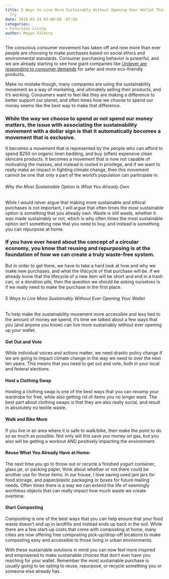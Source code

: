 ```yaml
---
title: 5 Ways to Live More Sustainably Without Opening Your Wallet That Anyone Can
  Try
date: 2019-05-24 03:00:00 -07:00
categories:
- Conscious Living
author: Megan Faletra
---
```


The conscious consumer movement has taken off and now more than ever people are choosing to make purchases based on social ethics and environmental standards. Consumer purchasing behavior is powerful, and we are already starting to see how giant companies like [Unilever are responding to consumer demands](https://www.unilever.com/news/news-and-features/Feature-article/2019/we-are-introducing-reusable-refillable-packaging-to-help-cut-waste.html) for safer and more eco-friendly products. 

Make no mistake though, many companies are using the sustainability movement as a way of marketing, and ultimately selling their products, and it’s working. Consumers want to feel like they are making a difference to better support our planet, and often times how we choose to spend our money seems like the best way to make that difference. 

### While the way we choose to spend or not spend our money matters, the issue with associating the sustainability movement with a dollar sign is that it automatically becomes a movement that is exclusive. 

It becomes a movement that is represented by the people who can afford to spend $250 on organic linen bedding, and buy (often) expensive clean skincare products. It becomes a movement that is now not capable of motivating the masses, and instead is rooted in privilege, and if we want to really make an impact in fighting climate change, then this movement cannot be one that only a part of the world’s population can participate in.

###### Why the Most Sustainable Option Is What You Already Own

While I would never argue that making more sustainable and ethical purchases is not important, I will argue that often times the most sustainable option is something that you already own. Waste is still waste, whether it was made sustainably or not, which is why often times the most sustainable option isn’t something new that you need to buy, and instead is something you can repurpose at home.

### If you have ever heard about the concept of a circular economy, you know that reusing and repurposing is at the foundation of how we can create a truly waste-free system. 

But in order to get there, we have to take a hard look at how and why we make new purchases, and what the lifecycle of that purchase will be. If we already know that the lifecycle of a new item will be short and end in a trash can, or a donation pile, then the question we should be asking ourselves is if we really need to make the purchase in the first place. 

###### 5 Ways to Live More Sustainably Without Ever Opening Your Wallet

To help make the sustainability movement more accessible and less tied to the amount of money we spend, it’s time we talked about a few ways that you (and anyone you know) can live more sustainably without ever opening up your wallet. 

#### Get Out and Vote

While individual voices and actions matter, we need drastic policy change if we are going to impact climate change in the way we need to over the next ten years. This means that you need to get out and vote, both in your local and federal elections.  

#### Host a Clothing Swap

Hosting a clothing swap is one of the best ways that you can revamp your wardrobe for free, while also getting rid of items you no longer want. The best part about clothing swaps is that they are also really social, and result in absolutely no textile waste.

#### Walk and Bike More 

If you live in an area where it is safe to walk/bike, then make the point to do so as much as possible. Not only will this save you money on gas, but you also will be getting a workout AND positively impacting the environment. 

#### Reuse What You Already Have at Home: 

The next time you go to throw out or recycle a finished yogurt container, glass jar, or packing paper, think about whether or not there could be another use for those items. In our house, I love saving used jam jars for food storage, and paper/plastic packaging or boxes for future mailing needs. Often times there is a way we can extend the life of seemingly worthless objects that can really impact how much waste we create overtime.   

#### Start Composting

Composting is one of the best ways that you can help ensure that your food waste doesn’t end up in landfills and instead ends up back in the soil. While there are a few start-up costs that come with composting at home, many cities are now offering free composting pick-up/drop-off locations to make composting easy and accessible to those living in urban environments.

With these sustainable solutions in mind you can now feel more inspired and empowered to make sustainable choices that don’t ever have you reaching for your wallet. Remember the most sustainable purchase is usually going to be opting to reuse, repurpose, or recycle something you or someone else already has.